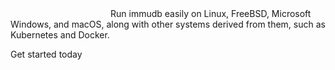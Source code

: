 <page-section id="immudb-get-started-end-section" style="padding: 160px !important;">
<page-section-header color="white" title="The open-source immutable database" :bottom="2">
    Run immudb easily on Linux, FreeBSD, Microsoft Windows, and macOS, along with other systems derived from them, such as Kubernetes and Docker.
</page-section-header>
<i-container>
<i-row>
<i-column class="_margin-top-2 _margin-x-auto">
		<p class="action _display-flex _flex-direction-row _justify-content-center">
			<cn-button
				variant="secondary"
				href="https://docs.immudb.io"
				target="_blank"
				rel="nofollow"
				size="lg"
			>
				Get started today
			</cn-button>
		</p>
</i-column>
</i-row>
</i-container>
</page-section>
